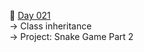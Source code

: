 :date: [Day 021](https://github.com/fernandocucci/100DaysOfPython/tree/main/Day%20021)  
-> Class inheritance<br/>
-> Project: Snake Game Part 2